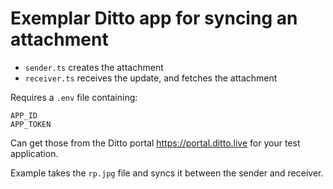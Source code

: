 # Exemplar Ditto app for syncing an attachment

* `sender.ts` creates the attachment
* `receiver.ts` receives the update, and fetches the attachment

Requires a `.env` file containing:

```
APP_ID
APP_TOKEN
```

Can get those from the Ditto portal https://portal.ditto.live for your test application.

Example takes the `rp.jpg` file and syncs it between the sender and receiver.
